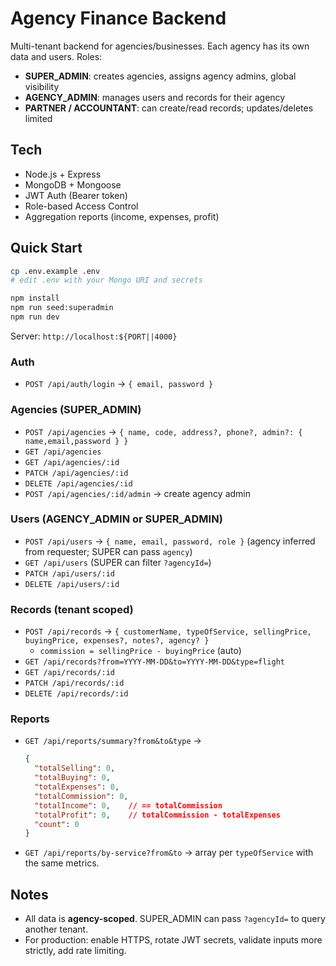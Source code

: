 # Agency Finance Backend

Multi-tenant backend for agencies/businesses. Each agency has its own data and users. Roles:
- **SUPER_ADMIN**: creates agencies, assigns agency admins, global visibility
- **AGENCY_ADMIN**: manages users and records for their agency
- **PARTNER / ACCOUNTANT**: can create/read records; updates/deletes limited

## Tech
- Node.js + Express
- MongoDB + Mongoose
- JWT Auth (Bearer token)
- Role-based Access Control
- Aggregation reports (income, expenses, profit)

## Quick Start

```bash
cp .env.example .env
# edit .env with your Mongo URI and secrets

npm install
npm run seed:superadmin
npm run dev
```

Server: `http://localhost:${PORT||4000}`

### Auth
- `POST /api/auth/login` → `{ email, password }`

### Agencies (SUPER_ADMIN)
- `POST /api/agencies` → `{ name, code, address?, phone?, admin?: { name,email,password } }`
- `GET /api/agencies`
- `GET /api/agencies/:id`
- `PATCH /api/agencies/:id`
- `DELETE /api/agencies/:id`
- `POST /api/agencies/:id/admin` → create agency admin

### Users (AGENCY_ADMIN or SUPER_ADMIN)
- `POST /api/users` → `{ name, email, password, role }` (agency inferred from requester; SUPER can pass `agency`)
- `GET /api/users` (SUPER can filter `?agencyId=`)
- `PATCH /api/users/:id`
- `DELETE /api/users/:id`

### Records (tenant scoped)
- `POST /api/records` → `{ customerName, typeOfService, sellingPrice, buyingPrice, expenses?, notes?, agency? }`
  - `commission = sellingPrice - buyingPrice` (auto)
- `GET /api/records?from=YYYY-MM-DD&to=YYYY-MM-DD&type=flight`
- `GET /api/records/:id`
- `PATCH /api/records/:id`
- `DELETE /api/records/:id`

### Reports
- `GET /api/reports/summary?from&to&type` →
  ```json
  {
    "totalSelling": 0,
    "totalBuying": 0,
    "totalExpenses": 0,
    "totalCommission": 0,
    "totalIncome": 0,    // == totalCommission
    "totalProfit": 0,    // totalCommission - totalExpenses
    "count": 0
  }
  ```
- `GET /api/reports/by-service?from&to` → array per `typeOfService` with the same metrics.

## Notes
- All data is **agency-scoped**. SUPER_ADMIN can pass `?agencyId=` to query another tenant.
- For production: enable HTTPS, rotate JWT secrets, validate inputs more strictly, add rate limiting.
